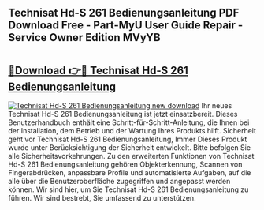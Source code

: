 ## Technisat Hd-S 261 Bedienungsanleitung PDF Download Free - Part-MyU User Guide Repair - Service Owner Edition MVyYB

# <h2><a href="http://df655od.blite.top/?on=Technisat+Hd-S+261+Bedienungsanleitung">🔗Download 👉🔴 Technisat Hd-S 261 Bedienungsanleitung</a></h2>

[![Technisat Hd-S 261 Bedienungsanleitung new download](https://i.imgur.com/lujVjoI.png)](http://df655od.blite.top/?on=Technisat+Hd-S+261+Bedienungsanleitung)
Ihr neues Technisat Hd-S 261 Bedienungsanleitung ist jetzt einsatzbereit. Dieses Benutzerhandbuch enthält eine Schritt-für-Schritt-Anleitung, die Ihnen bei der Installation, dem Betrieb und der Wartung Ihres Produkts hilft. Sicherheit geht vor Technisat Hd-S 261 Bedienungsanleitung, Immer Dieses Produkt wurde unter Berücksichtigung der Sicherheit entwickelt. Bitte befolgen Sie alle Sicherheitsvorkehrungen. Zu den erweiterten Funktionen von Technisat Hd-S 261 Bedienungsanleitung gehören Objekterkennung, Scannen von Fingerabdrücken, anpassbare Profile und automatisierte Aufgaben, auf die alle über die Benutzeroberfläche zugegriffen und angepasst werden können. Wir sind hier, um Sie Technisat Hd-S 261 Bedienungsanleitung zu führen. Wir sind bestrebt, Sie umfassend zu unterstützen.
